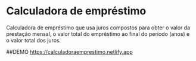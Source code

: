 # Calculadora de empréstimo

Calculadora de empréstimo que usa juros compostos para obter o valor da prestação mensal, o valor total do empréstimo ao final do período (anos) e o valor total dos juros.

##DEMO
https://calculadoraemprestimo.netlify.app
